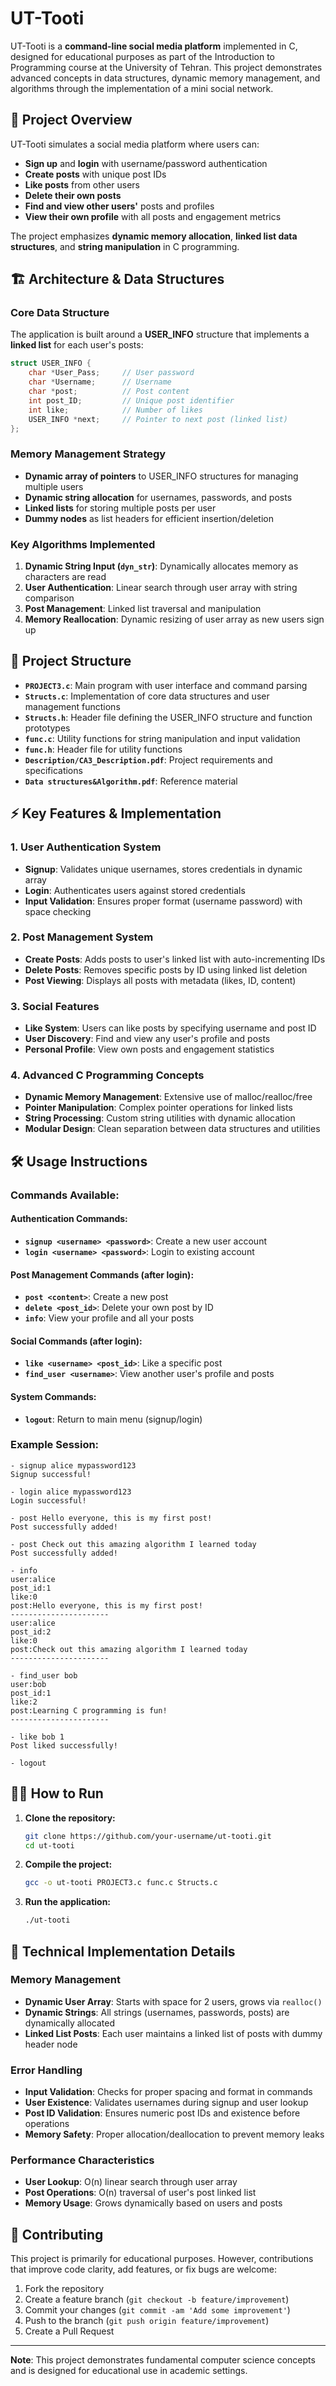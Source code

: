 # UT-Tooti

UT-Tooti is a **command-line social media platform** implemented in C, designed for educational purposes as part of the Introduction to Programming course at the University of Tehran. This project demonstrates advanced concepts in data structures, dynamic memory management, and algorithms through the implementation of a mini social network.

## 🚀 Project Overview

UT-Tooti simulates a social media platform where users can:
- **Sign up** and **login** with username/password authentication
- **Create posts** with unique post IDs
- **Like posts** from other users
- **Delete their own posts**
- **Find and view other users'** posts and profiles
- **View their own profile** with all posts and engagement metrics

The project emphasizes **dynamic memory allocation**, **linked list data structures**, and **string manipulation** in C programming.

## 🏗️ Architecture & Data Structures

### Core Data Structure
The application is built around a **USER_INFO** structure that implements a **linked list** for each user's posts:

```c
struct USER_INFO {
    char *User_Pass;     // User password
    char *Username;      // Username
    char *post;          // Post content
    int post_ID;         // Unique post identifier
    int like;            // Number of likes
    USER_INFO *next;     // Pointer to next post (linked list)
};
```

### Memory Management Strategy
- **Dynamic array of pointers** to USER_INFO structures for managing multiple users
- **Dynamic string allocation** for usernames, passwords, and posts
- **Linked lists** for storing multiple posts per user
- **Dummy nodes** as list headers for efficient insertion/deletion

### Key Algorithms Implemented

1. **Dynamic String Input (`dyn_str`)**: Dynamically allocates memory as characters are read
2. **User Authentication**: Linear search through user array with string comparison
3. **Post Management**: Linked list traversal and manipulation
4. **Memory Reallocation**: Dynamic resizing of user array as new users sign up

## 📁 Project Structure

- **`PROJECT3.c`**: Main program with user interface and command parsing
- **`Structs.c`**: Implementation of core data structures and user management functions
- **`Structs.h`**: Header file defining the USER_INFO structure and function prototypes
- **`func.c`**: Utility functions for string manipulation and input validation
- **`func.h`**: Header file for utility functions
- **`Description/CA3_Description.pdf`**: Project requirements and specifications
- **`Data structures&Algorithm.pdf`**: Reference material

## ⚡ Key Features & Implementation

### 1. **User Authentication System**
- **Signup**: Validates unique usernames, stores credentials in dynamic array
- **Login**: Authenticates users against stored credentials
- **Input Validation**: Ensures proper format (username password) with space checking

### 2. **Post Management System**
- **Create Posts**: Adds posts to user's linked list with auto-incrementing IDs
- **Delete Posts**: Removes specific posts by ID using linked list deletion
- **Post Viewing**: Displays all posts with metadata (likes, ID, content)

### 3. **Social Features**
- **Like System**: Users can like posts by specifying username and post ID
- **User Discovery**: Find and view any user's profile and posts
- **Personal Profile**: View own posts and engagement statistics

### 4. **Advanced C Programming Concepts**
- **Dynamic Memory Management**: Extensive use of malloc/realloc/free
- **Pointer Manipulation**: Complex pointer operations for linked lists
- **String Processing**: Custom string utilities with dynamic allocation
- **Modular Design**: Clean separation between data structures and utilities

## 🛠️ Usage Instructions

### Commands Available:

#### Authentication Commands:
- **`signup <username> <password>`**: Create a new user account
- **`login <username> <password>`**: Login to existing account

#### Post Management Commands (after login):
- **`post <content>`**: Create a new post
- **`delete <post_id>`**: Delete your own post by ID
- **`info`**: View your profile and all your posts

#### Social Commands (after login):
- **`like <username> <post_id>`**: Like a specific post
- **`find_user <username>`**: View another user's profile and posts

#### System Commands:
- **`logout`**: Return to main menu (signup/login)

### Example Session:
```
- signup alice mypassword123
Signup successful!

- login alice mypassword123
Login successful!

- post Hello everyone, this is my first post!
Post successfully added!

- post Check out this amazing algorithm I learned today
Post successfully added!

- info
user:alice
post_id:1
like:0
post:Hello everyone, this is my first post!
----------------------
user:alice
post_id:2
like:0
post:Check out this amazing algorithm I learned today
----------------------

- find_user bob
user:bob
post_id:1
like:2
post:Learning C programming is fun!
----------------------

- like bob 1
Post liked successfully!

- logout
```

## 🏃‍♂️ How to Run

1. **Clone the repository:**
   ```bash
   git clone https://github.com/your-username/ut-tooti.git
   cd ut-tooti
   ```

2. **Compile the project:**
   ```bash
   gcc -o ut-tooti PROJECT3.c func.c Structs.c
   ```

3. **Run the application:**
   ```bash
   ./ut-tooti
   ```

## 🔧 Technical Implementation Details

### Memory Management
- **Dynamic User Array**: Starts with space for 2 users, grows via `realloc()`
- **Dynamic Strings**: All strings (usernames, passwords, posts) are dynamically allocated
- **Linked List Posts**: Each user maintains a linked list of posts with dummy header node

### Error Handling
- **Input Validation**: Checks for proper spacing and format in commands
- **User Existence**: Validates usernames during signup and user lookup
- **Post ID Validation**: Ensures numeric post IDs and existence before operations
- **Memory Safety**: Proper allocation/deallocation to prevent memory leaks

### Performance Characteristics
- **User Lookup**: O(n) linear search through user array
- **Post Operations**: O(n) traversal of user's post linked list
- **Memory Usage**: Grows dynamically based on users and posts

## 🤝 Contributing

This project is primarily for educational purposes. However, contributions that improve code clarity, add features, or fix bugs are welcome:

1. Fork the repository
2. Create a feature branch (`git checkout -b feature/improvement`)
3. Commit your changes (`git commit -am 'Add some improvement'`)
4. Push to the branch (`git push origin feature/improvement`)
5. Create a Pull Request
---

**Note**: This project demonstrates fundamental computer science concepts and is designed for educational use in academic settings.
